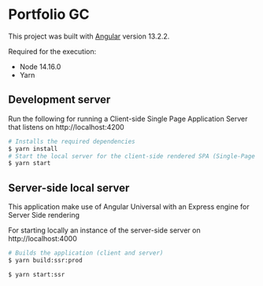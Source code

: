 # Portfolio GC

This project was built with [Angular](https://github.com/angular) version 13.2.2.

Required for the execution:

- Node 14.16.0
- Yarn

## Development server

Run the following for running a Client-side Single Page Application Server that listens on http://localhost:4200

```sh
# Installs the required dependencies
$ yarn install
# Start the local server for the client-side rendered SPA (Single-Page Application)
$ yarn start
```

## Server-side local server

This application make use of Angular Universal with an Express engine for Server Side rendering

For starting locally an instance of the server-side server on http://localhost:4000

```sh
# Builds the application (client and server)
$ yarn build:ssr:prod

$ yarn start:ssr
```
